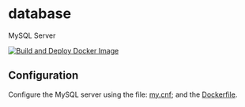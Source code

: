 # database
MySQL Server

[![Build and Deploy Docker Image](https://github.com/team3dat3/database/actions/workflows/deploy.yml/badge.svg)](https://github.com/team3dat3/database/actions/workflows/deploy.yml)


## Configuration

Configure the MySQL server using the file: [my.cnf](https://github.com/team3dat3/mysql/blob/main/my.cnf); and the [Dockerfile](https://github.com/team3dat3/mysql/blob/main/Dockerfile).
